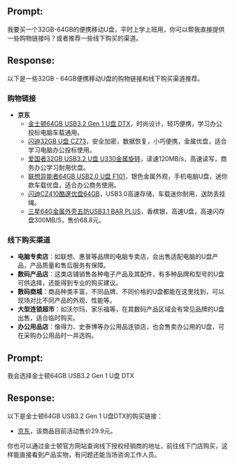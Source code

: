 ## Prompt:
我要买一个32GB-64GB的便携移动U盘，平时上学上班用，你可以帮我直接提供一些购物链接吗？或者推荐一些线下购买的渠道。

## Response:
以下是一些32GB - 64GB便携移动U盘的购物链接和线下购买渠道推荐。

### 购物链接
- **京东**
    - [金士顿64GB USB3.2 Gen 1 U盘 DTX](https://item.jd.com/10071982703808.html)，时尚设计，轻巧便携，学习办公投标电脑车载通用。
    - [闪迪32GB U盘 CZ73](https://item.jd.com/10106894535037.html)，安全加密，数据恢复，小巧便携，金属优盘，适合学习电脑办公投标使用。
    - [爱国者32GB USB3.2 U盘 U330金属旋转](https://item.jd.com/5869758.html)，读速120MB/s，高速读写，商务办公学习耐用优盘。
    - [联想异能者64GB USB2.0 U盘 F101](https://item.jd.com/10058546951315.html)，银色金属外观，手机电脑U盘，迷你款车载优盘，适合办公商务使用。
    - [闪迪CZ410酷邃优盘64GB](https://www.suning.com/item/0000000000/12107144160.html)，USB3.0高速存储，车载迷你耐用，送防丢挂绳。
    - [三星64G金属外壳五防USB3.1 BAR PLUS](https://item.taobao.com/item.htm?abbucket=15&detail_redpacket_pop=true&id=736068809991&ltk2=1749109062295lkiycx7vf9n7sgkdesiade&ns=1&priceTId=215046c317491090518574913e1e0a&query=%E4%B8%89%E6%98%9F%2064G%20%E9%87%91%E5%B1%9E%E5%A4%96%E5%A3%B3%E4%BA%94%E9%98%B2%20USB3.1%20BAR%20PLUS&skuId=5457627521930&spm=a21n57.1.hoverItem.2&utparam=%7B%22aplus_abtest%22%3A%221a77a909fb7140b45fd30d1c5fd05faf%22%7D&xxc=taobaoSearch)，香槟银，高速U盘，高速闪存盘300MB/S，售价68.8元。

### 线下购买渠道
- **电脑专卖店**：如联想、惠普等品牌的电脑专卖店，会出售适配电脑的U盘产品，产品质量和售后服务有保障。
- **数码产品店**：这类店铺销售各种电子产品及其配件，有多种品牌和型号的U盘可供选择，还能得到专业的购买建议。
- **数码商城**：商品种类丰富，不同品牌、不同价格的U盘都能在这里找到，可以现场对比不同产品的外观、性能等。
- **大型连锁超市**：如沃尔玛、家乐福等，在其数码产品区域会有常见品牌的U盘出售，适合临时购买。
- **办公用品店**：像得力、史泰博等办公用品连锁店，也会售卖办公用的U盘，可在采购办公用品时一并选购。

## Prompt:
我会选择金士顿64GB USB3.2 Gen 1 U盘 DTX

## Response:
以下是金士顿64GB USB3.2 Gen 1 U盘DTX的购买链接：
- [京东](https://item.jd.com/10071982703808.html)，该商品目前活动售价29.9元。

你也可以通过金士顿官方网站查询线下授权经销商的地址，前往线下门店购买，这样能直接看到产品实物，有问题还能当场咨询工作人员。
